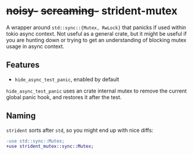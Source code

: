 # ~~noisy-~~ ~~screaming-~~ strident-mutex

A wrapper around `std::sync::{Mutex, RwLock}` that panicks if used within tokio
async context.
Not useful as a general crate, but it might be useful if you are hunting down
or trying to get an understanding of blocking mutex usage in async context.

## Features

- `hide_async_test_panic`, enabled by default

`hide_async_test_panic` uses an crate internal mutex to remove the current
global panic hook, and restores it after the test.

## Naming

`strident` sorts after `std`, so you might end up with nice diffs:

```patch
-use std::sync::Mutex;
+use strident_mutex::sync::Mutex;
```
